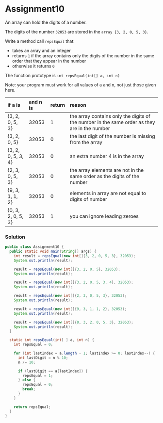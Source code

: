 # Assignment10

An array can hold the digits of a number.

The digits of the number `32053` are stored in the `array {3, 2, 0, 5, 3}`.

Write a method call `repsEqual` that:

* takes an array and an integer
* returns `1` if the array contains only the digits of the number in the same order that they appear in the number
* otherwise it returns `0`

The function prototype is `int repsEqual(int[] a, int n)`

Note: your program must work for all values of a and n, not just those given here.

| if a is | and n is | return | reason |
|:-------------|:-------------|:-------------|:-------------|
| {3, 2, 0, 5, 3} | 32053 | 1 | the array contains only the digits of the number in the same order as they are in the number |
| {3, 2, 0, 5} | 32053 | 0 | the last digit of the number is missing from the array |
| {3, 2, 0, 5, 3, 4} | 32053 | 0 | an extra number 4 is in the array |
| {2, 3, 0, 5, 3} | 32053 | 0 | the array elements are not in the same order as the digits of the number |
| {9, 3, 1, 1, 2} | 32053 | 0 | elements in array are not equal to digits of number |
| {0, 3, 2, 0, 5, 3} | 32053 | 1 | you can ignore leading zeroes |

### Solution

```java
public class Assignment10 {
  public static void main(String[] args) {
    int result = repsEqual(new int[]{3, 2, 0, 5, 3}, 32053);
    System.out.println(result);

    result = repsEqual(new int[]{3, 2, 0, 5}, 32053);
    System.out.println(result);

    result = repsEqual(new int[]{3, 2, 0, 5, 3, 4}, 32053);
    System.out.println(result);

    result = repsEqual(new int[]{2, 3, 0, 5, 3}, 32053);
    System.out.println(result);

    result = repsEqual(new int[]{9, 3, 1, 1, 2}, 32053);
    System.out.println(result);

    result = repsEqual(new int[]{0, 3, 2, 0, 5, 3}, 32053);
    System.out.println(result);
  }

  static int repsEqual(int[ ] a, int n) {
    int repsEqual = 0;

    for (int lastIndex = a.length - 1; lastIndex >= 0; lastIndex--) {
      int lastDigit = n % 10;
      n /= 10;

      if (lastDigit == a[lastIndex]) {
        repsEqual = 1;
      } else {
        repsEqual = 0;
        break;
      }
    }

    return repsEqual;
  }
}
```
